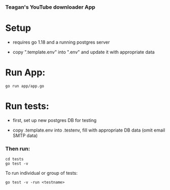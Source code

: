 ### Teagan's YouTube downloader App

# Setup

- requires go 1.18 and a running postgres server

- copy ".template.env" into ".env" and update it with appropriate data

# Run App:

    go run app/app.go

# Run tests:
- first, set up new postgres DB for testing

- copy .template.env into .testenv, fill with appropriate DB data (omit email SMTP data)

### Then run:

    cd tests
    go test -v

  To run individual or group of tests:

    go test -v -run <testname>

